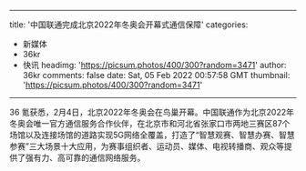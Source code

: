 
---
title: '中国联通完成北京2022年冬奥会开幕式通信保障'
categories: 
 - 新媒体
 - 36kr
 - 快讯
headimg: 'https://picsum.photos/400/300?random=3471'
author: 36kr
comments: false
date: Sat, 05 Feb 2022 00:57:58 GMT
thumbnail: 'https://picsum.photos/400/300?random=3471'
---

<div>   
36 氪获悉，2月4日，北京2022年冬奥会在鸟巢开幕。中国联通作为北京2022年冬奥会唯一官方通信服务合作伙伴，在北京市和河北省张家口市两地三赛区87个场馆以及连接场馆的道路实现5G网络全覆盖，打造了“智慧观赛、智慧办赛、智慧参赛”三大场景十大应用，为赛事组织者、运动员、媒体、电视转播商、观众等提供了强有力、高可靠的通信网络服务。  
</div>
            